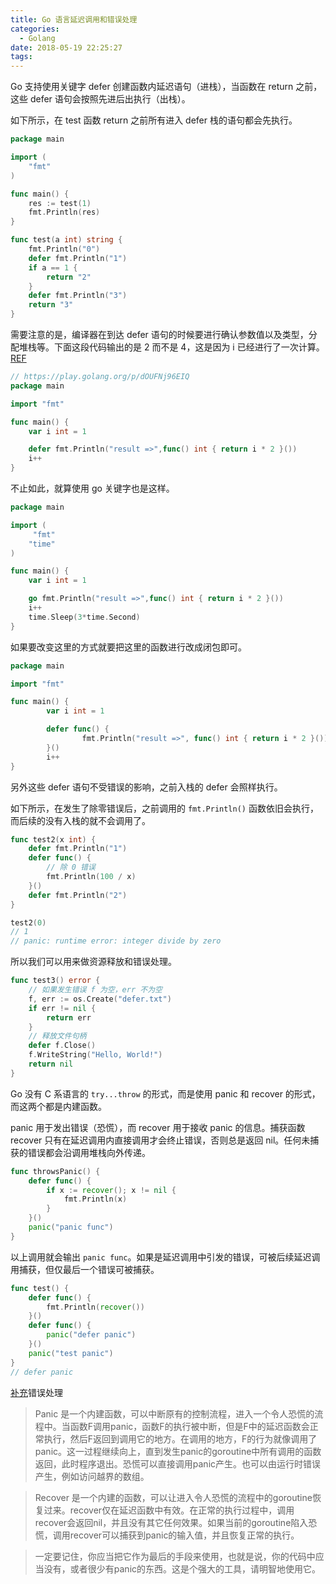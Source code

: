 ```yaml
---
title: Go 语言延迟调用和错误处理
categories:
  - Golang
date: 2018-05-19 22:25:27
tags:
---
```


Go 支持使用关键字 defer 创建函数内延迟语句（进栈），当函数在 return 之前，这些 defer 语句会按照先进后出执行（出栈）。

如下所示，在 test 函数 return 之前所有进入 defer 栈的语句都会先执行。

```go
package main

import (
	"fmt"
)

func main() {
	res := test(1)
	fmt.Println(res)
}

func test(a int) string {
	fmt.Println("0")
	defer fmt.Println("1")
	if a == 1 {
		return "2"
	}
	defer fmt.Println("3")
	return "3"
}
```

需要注意的是，编译器在到达 defer 语句的时候要进行确认参数值以及类型，分配堆栈等。下面这段代码输出的是 2 而不是 4，这是因为 i 已经进行了一次计算。[REF](https://tonybai.com/2018/03/23/the-analysis-of-the-param-evaluation-of-defer-functions/)

```go
// https://play.golang.org/p/dOUFNj96EIQ
package main

import "fmt"

func main() {
    var i int = 1

    defer fmt.Println("result =>",func() int { return i * 2 }())
    i++
}
```

不止如此，就算使用 go 关键字也是这样。

```go
package main

import (
     "fmt"
    "time"
)

func main() {
    var i int = 1

    go fmt.Println("result =>",func() int { return i * 2 }())
    i++
    time.Sleep(3*time.Second)
}
```

如果要改变这里的方式就要把这里的函数进行改成闭包即可。

```go
package main

import "fmt"

func main() {
        var i int = 1

        defer func() {
                fmt.Println("result =>", func() int { return i * 2 }())
        }()
        i++
}
```

另外这些 defer 语句不受错误的影响，之前入栈的 defer 会照样执行。

如下所示，在发生了除零错误后，之前调用的 `fmt.Println()` 函数依旧会执行，而后续的没有入栈的就不会调用了。

```go
func test2(x int) {
	defer fmt.Println("1")
	defer func() {
		// 除 0 错误
		fmt.Println(100 / x)
	}()
	defer fmt.Println("2")
}

test2(0)
// 1
// panic: runtime error: integer divide by zero
```

所以我们可以用来做资源释放和错误处理。

```go
func test3() error {
	// 如果发生错误 f 为空，err 不为空
	f, err := os.Create("defer.txt")
	if err != nil {
		return err
	}
	// 释放文件句柄
	defer f.Close()
	f.WriteString("Hello, World!")
	return nil
}
```

Go 没有 C 系语言的 `try...throw` 的形式，而是使用 panic 和 recover 的形式，而这两个都是内建函数。

panic 用于发出错误（恐慌），而 recover 用于接收 panic 的信息。捕获函数 recover 只有在延迟调⽤内直接调⽤才会终⽌错误，否则总是返回 nil。任何未捕获的错误都会沿调⽤堆栈向外传递。

```go
func throwsPanic() {
	defer func() {
		if x := recover(); x != nil {
			fmt.Println(x)
		}
	}()
	panic("panic func")
}
```

以上调用就会输出 `panic func`。如果是延迟调⽤中引发的错误，可被后续延迟调⽤捕获，但仅最后⼀个错误可被捕获。

```go
func test() {
	defer func() {
		fmt.Println(recover())
	}()
	defer func() {
		panic("defer panic")
	}()
	panic("test panic")
}
// defer panic
```

[补充](https://github.com/astaxie/build-web-application-with-golang/blob/master/zh/02.3.md#panic%E5%92%8Crecover)错误处理

> Panic 是一个内建函数，可以中断原有的控制流程，进入一个令人恐慌的流程中。当函数F调用panic，函数F的执行被中断，但是F中的延迟函数会正常执行，然后F返回到调用它的地方。在调用的地方，F的行为就像调用了panic。这一过程继续向上，直到发生panic的goroutine中所有调用的函数返回，此时程序退出。恐慌可以直接调用panic产生。也可以由运行时错误产生，例如访问越界的数组。 

> Recover 是一个内建的函数，可以让进入令人恐慌的流程中的goroutine恢复过来。recover仅在延迟函数中有效。在正常的执行过程中，调用recover会返回nil，并且没有其它任何效果。如果当前的goroutine陷入恐慌，调用recover可以捕获到panic的输入值，并且恢复正常的执行。

> 一定要记住，你应当把它作为最后的手段来使用，也就是说，你的代码中应当没有，或者很少有panic的东西。这是个强大的工具，请明智地使用它。